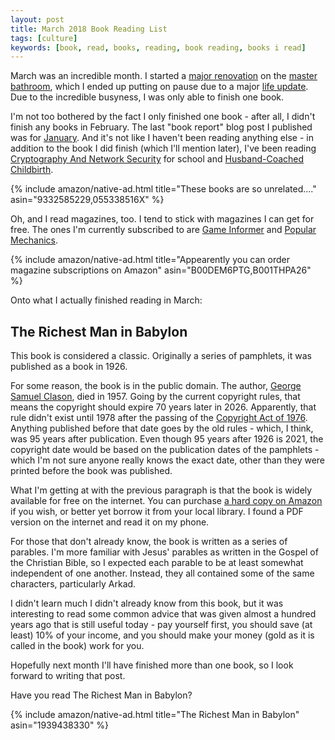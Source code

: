 ```yaml
---
layout: post
title: March 2018 Book Reading List
tags: [culture]
keywords: [book, read, books, reading, book reading, books i read]
---
```


March was an incredible month. I started a [major renovation](http://hendrixjoseph.github.io/master-bath-remodel-demolition/) on the [master bathroom](http://hendrixjoseph.github.io/bathroom-remodel-ive-done-this-before/), which I ended up putting on pause due to a major [life update](http://hendrixjoseph.github.io/life-update/). Due to the incredible busyness, I was only able to finish one book.

I'm not too bothered by the fact I only finished one book - after all, I didn't finish any books in February. The last "book report" blog post I published was for [January](http://hendrixjoseph.github.io/january-2018-book-reading-list/). And it's not like I haven't been reading anything else - in addition to the book I did finish (which I'll mention later), I've been reading  [Cryptography And Network Security](https://www.amazon.com/Cryptography-Network-Security-William-Stallings/dp/9332585229/?tag=hendrixjoseph-20) for school and [Husband-Coached Childbirth](https://www.amazon.com/Husband-Coached-Childbirth-Fifth-Bradley-Natural/dp/055338516X/?tag=hendrixjoseph-20).

{% include amazon/native-ad.html title="These books are so unrelated...." asin="9332585229,055338516X" %}

Oh, and I read magazines, too. I tend to stick with magazines I can get for free. The ones I'm currently subscribed to are [Game Informer](https://www.amazon.com/Game-Informer/dp/B00DEM6PTG/?tag=hendrixjoseph-20) and [Popular Mechanics](https://www.amazon.com/Hearst-Magazines-Popular-Mechanics/dp/B001THPA26/?tag=hendrixjoseph-20).

{% include amazon/native-ad.html title="Appearently you can order magazine subscriptions on Amazon" asin="B00DEM6PTG,B001THPA26" %}

Onto what I actually finished reading in March:

## The Richest Man in Babylon

This book is considered a classic. Originally a series of pamphlets, it was published as a book in 1926.

For some reason, the book is in the public domain. The author, [George Samuel Clason](https://en.wikipedia.org/wiki/George_Samuel_Clason), died in 1957. Going by the current copyright rules, that means the copyright should expire 70 years later in 2026. Apparently, that rule didn't exist until 1978 after the passing of the [Copyright Act of 1976](https://en.wikipedia.org/wiki/Copyright_Act_of_1976). Anything published before that date goes by the old rules - which, I think, was 95 years after publication. Even though 95 years after 1926 is 2021, the copyright date would be based on the publication dates of the pamphlets - which I'm not sure anyone really knows the exact date, other than they were printed before the book was published.

What I'm getting at with the previous paragraph is that the book is widely available for free on the internet. You can purchase [a hard copy on Amazon](https://www.amazon.com/Richest-Man-Babylon-George-Clason/dp/1939438330/?tag=hendrixjoseph-20) if you wish, or better yet borrow it from your local library. I found a PDF version on the internet and read it on my phone.

For those that don't already know, the book is written as a series of parables. I'm more familiar with Jesus' parables as written in the Gospel of the Christian Bible, so I expected each parable to be at least somewhat independent of one another. Instead, they all contained some of the same characters, particularly Arkad.

I didn't learn much I didn't already know from this book, but it was interesting to read some common advice that was given almost a hundred years ago that is still useful today - pay yourself first, you should save (at least) 10% of your income, and you should make your money (gold as it is called in the book) work for you.

Hopefully next month I'll have finished more than one book, so I look forward to writing that post.

Have you read The Richest Man in Babylon?

{% include amazon/native-ad.html title="The Richest Man in Babylon" asin="1939438330" %}
